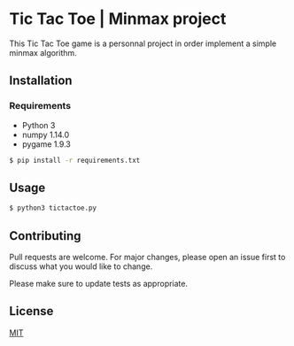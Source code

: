 # Tic Tac Toe | Minmax project

This Tic Tac Toe game is a personnal project in order implement a simple minmax algorithm.

## Installation

### Requirements

* Python 3
* numpy 1.14.0
* pygame 1.9.3

```bash
$ pip install -r requirements.txt
```

## Usage

```bash
$ python3 tictactoe.py
```

## Contributing

Pull requests are welcome. For major changes, please open an issue first to discuss what you would like to change.

Please make sure to update tests as appropriate.

## License

[MIT](https://choosealicense.com/licenses/mit/)
